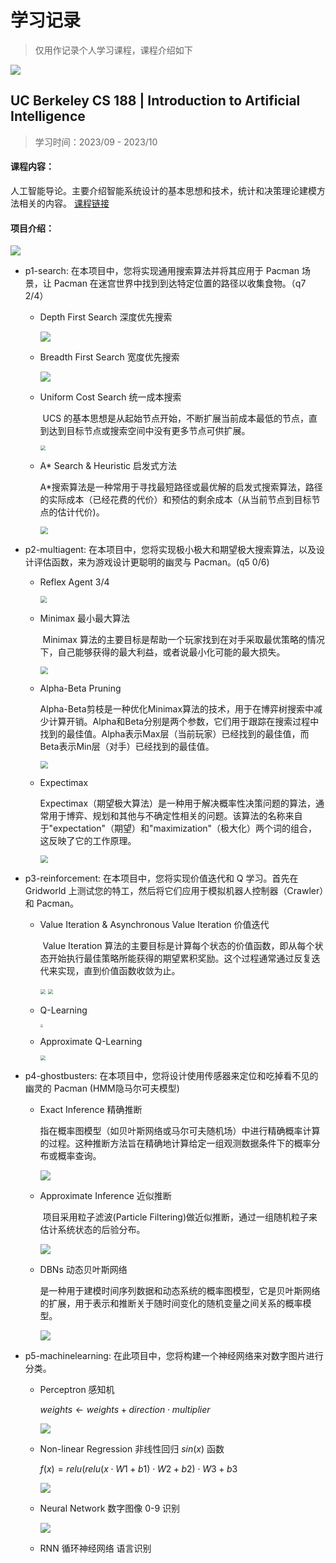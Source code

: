 # 学习记录

> 仅用作记录个人学习课程，课程介绍如下

![](https://p.ipic.vip/afu5vw.png)

## UC Berkeley **CS 188** | Introduction to Artificial Intelligence

> 学习时间：2023/09 - 2023/10                                                                                                              

#### 课程内容：

​	人工智能导论。主要介绍智能系统设计的基本思想和技术，统计和决策理论建模方法相关的内容。 [课程链接](https://inst.eecs.berkeley.edu/~cs188/fa18/)

#### 项目介绍：

![](https://p.ipic.vip/j899wx.jpg)

- p1-search:   在本项目中，您将实现通用搜索算法并将其应用于 Pacman 场景，让 Pacman 在迷宫世界中找到到达特定位置的路径以收集食物。（q7  2/4）

   + Depth First Search 深度优先搜索

     ![](https://p.ipic.vip/kxph45.jpg)

   + Breadth First Search 宽度优先搜索

     <img src="https://p.ipic.vip/vbrlr9.png" style="max-width:50%;" />

   + Uniform Cost Search 统一成本搜索

     ​	UCS 的基本思想是从起始节点开始，不断扩展当前成本最低的节点，直到达到目标节点或搜索空间中没有更多节点可供扩展。

     <img src="https://p.ipic.vip/29xb2o.png" style="zoom:50%;" />

   + A* Search & Heuristic 启发式方法

     ​	A*搜索算法是一种常用于寻找最短路径或最优解的启发式搜索算法，路径的实际成本（已经花费的代价）和预估的剩余成本（从当前节点到目标节点的估计代价)。

     <img src="https://p.ipic.vip/17duvv.png" style="zoom:75%;" />

     

- p2-multiagent:   在本项目中，您将实现极小极大和期望极大搜索算法，以及设计评估函数，来为游戏设计更聪明的幽灵与 Pacman。(q5  0/6)

   + Reflex Agent  3/4

     <img src="https://p.ipic.vip/3cv16i.png" style="zoom:67%;" />

   + Minimax 最小最大算法

     ​	Minimax 算法的主要目标是帮助一个玩家找到在对手采取最优策略的情况下，自己能够获得的最大利益，或者说最小化可能的最大损失。

     <img src="https://p.ipic.vip/vm1xi8.png" style="zoom:75%;" />

   + Alpha-Beta Pruning 

     ​	Alpha-Beta剪枝是一种优化Minimax算法的技术，用于在博弈树搜索中减少计算开销。Alpha和Beta分别是两个参数，它们用于跟踪在搜索过程中找到的最佳值。Alpha表示Max层（当前玩家）已经找到的最佳值，而Beta表示Min层（对手）已经找到的最佳值。

     <img src="https://p.ipic.vip/seh552.png" style="zoom:75%;" />

   + Expectimax

     ​	Expectimax（期望极大算法）是一种用于解决概率性决策问题的算法，通常用于博弈、规划和其他与不确定性相关的问题。该算法的名称来自于"expectation"（期望）和"maximization"（极大化）两个词的组合，这反映了它的工作原理。

     <img src="https://p.ipic.vip/lkicoi.png" style="zoom:75%;" />

- p3-reinforcement:  在本项目中，您将实现价值迭代和 Q 学习。首先在 Gridworld 上测试您的特工，然后将它们应用于模拟机器人控制器（Crawler）和 Pacman。

   + Value Iteration & Asynchronous Value Iteration  价值迭代

     ​	Value Iteration 算法的主要目标是计算每个状态的价值函数，即从每个状态开始执行最佳策略所能获得的期望累积奖励。这个过程通常通过反复迭代来实现，直到价值函数收敛为止。

     <img src="https://p.ipic.vip/j8lmtz.png" style="zoom:50%;" />

     <img src="https://p.ipic.vip/73ed7n.png" style="zoom:50%;" />

   + Q-Learning

     <img src="https://p.ipic.vip/7v0hqy.png" style="zoom:30%;" />

   + Approximate Q-Learning

     <img src="https://p.ipic.vip/ongan5.png" style="zoom:50%;" />

- p4-ghostbusters:  在本项目中，您将设计使用传感器来定位和吃掉看不见的幽灵的 Pacman (HMM隐马尔可夫模型)

   - Exact Inference 精确推断

     ​	指在概率图模型（如贝叶斯网络或马尔可夫随机场）中进行精确概率计算的过程。这种推断方法旨在精确地计算给定一组观测数据条件下的概率分布或概率查询。

     <img src="https://p.ipic.vip/v9jpme.png" style="max-width:70%;" />

   - Approximate Inference 近似推断

     ​	项目采用粒子滤波(Particle Filtering)做近似推断，通过一组随机粒子来估计系统状态的后验分布。

     <img src="https://p.ipic.vip/jx33yn.png" style="max-width:70%;" />

   - DBNs 动态贝叶斯网络

     ​	是一种用于建模时间序列数据和动态系统的概率图模型，它是贝叶斯网络的扩展，用于表示和推断关于随时间变化的随机变量之间关系的概率模型。

     <img src="https://p.ipic.vip/kwnuo4.png" style="max-width:80%;" />

- p5-machinelearning:   在此项目中，您将构建一个神经网络来对数字图片进行分类。

   - Perceptron 感知机

      $weights←weights+direction⋅multiplier$

      ![](https://p.ipic.vip/w9ave4.png)
      
   - Non-linear Regression 非线性回归 $sin(x)$ 函数
   
      $f(x)=relu(relu(x⋅W1+b1)⋅W2+b2)⋅W3+b3$
   
      ![](https://p.ipic.vip/w1hvp5.png)
   
   - Neural Network 数字图像 0-9 识别
   
      ![](https://p.ipic.vip/3lp8e7.png)

   - RNN 循环神经网络 语言识别

